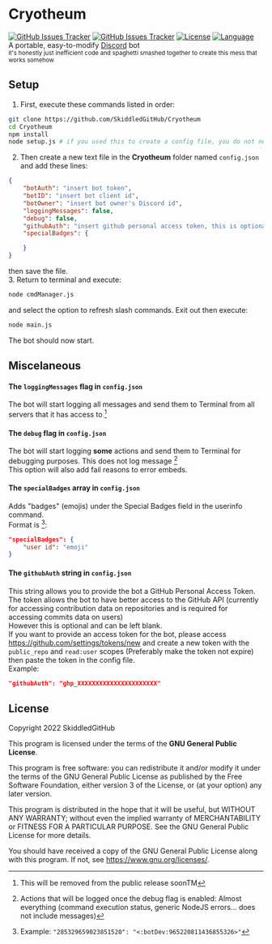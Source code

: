 # Cryotheum
[![GitHub Issues Tracker](https://img.shields.io/github/issues/SkiddledGitHub/Cryotheum?logo=github&style=flat)](https://github.com/SkiddledGitHub/Cryotheum/issues)
[![GitHub Issues Tracker](https://img.shields.io/badge/Project%20Page-Cryotheum-blue?logo=github&style=flat)](https://github.com/users/SkiddledGitHub/projects/1)
[![License](https://img.shields.io/github/license/SkiddledGitHub/Cryotheum?logo=gnu&logoColor=ffffff&style=flat)](https://www.gnu.org/licenses/gpl-3.0-standalone.html)
[![Language](https://img.shields.io/badge/Language-NodeJS-%23339933?logo=node.js&logoColor=ffffff&style=flat)](https://nodejs.org)  
A portable, easy-to-modify [Discord](https://discord.com) bot  
<sub>it's honestly just inefficient code and spaghetti smashed together to create this mess that works somehow</sub>

## Setup
1. First, execute these commands listed in order:
```bash
git clone https://github.com/SkiddledGitHub/Cryotheum
cd Cryotheum
npm install
node setup.js # if you used this to create a config file, you do not need to do step 2
```
2. Then create a new text file in the **Cryotheum** folder named `config.json` and add these lines:
```json
{
	"botAuth": "insert bot token",
    "botID": "insert bot client id",
	"botOwner": "insert bot owner's Discord id",
	"loggingMessages": false,
	"debug": false,
	"githubAuth": "insert github personal access token, this is optional",
	"specialBadges": {

	}
}
```
then save the file.  
3. Return to terminal and execute:
```bash
node cmdManager.js
```
and select the option to refresh slash commands. Exit out then execute:
```bash
node main.js
```
The bot should now start.

## Miscelaneous
#### The `loggingMessages` flag in `config.json`
The bot will start logging all messages and send them to Terminal from all servers that it has access to [^1]  
#### The `debug` flag in `config.json`
The bot will start logging **some** actions and send them to Terminal for debugging purposes. This does not log message [^2]  
This option will also add fail reasons to error embeds.
#### The `specialBadges` array in `config.json`
Adds "badges" (emojis) under the Special Badges field in the userinfo command.  
Format is [^3]:
```json
"specialBadges": {
	"user id": "emoji"
}
```  
#### The `githubAuth` string in `config.json`  
This string allows you to provide the bot a GitHub Personal Access Token.  
The token allows the bot to have better access to the GitHub API (currently for accessing contribution data on repositories and is required for accessing commits data on users)  
However this is optional and can be left blank.  
If you want to provide an access token for the bot, please access https://github.com/settings/tokens/new and create a new token with the `public_repo` and `read:user` scopes (Preferably make the token not expire) then paste the token in the config file.  
Example:
```json
"githubAuth": "ghp_XXXXXXXXXXXXXXXXXXXXXX"
```
## License
Copyright 2022 SkiddledGitHub
  
This program is licensed under the terms of the **GNU General Public License**.
  
This program is free software: you can redistribute it and/or modify it under the terms of the GNU General Public License as published by the Free Software Foundation, either version 3 of the License, or (at your option) any later version.
  
This program is distributed in the hope that it will be useful, but WITHOUT ANY WARRANTY; without even the implied warranty of MERCHANTABILITY or FITNESS FOR A PARTICULAR PURPOSE. See the GNU General Public License for more details.
  
You should have received a copy of the GNU General Public License along with this program. If not, see <https://www.gnu.org/licenses/>.
  
[^1]: This will be removed from the public release soonTM
  
[^2]: Actions that will be logged once the debug flag is enabled: Almost everything (command execution status, generic NodeJS errors... does not include messages)
  
[^3]: Example: ```"285329659023851520": "<:botDev:965220811436855326>"```
